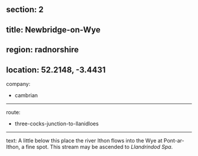 section: 2
----
title: Newbridge-on-Wye
----
region: radnorshire
----
location: 52.2148, -3.4431
----
company:
- cambrian
----
route:
- three-cocks-junction-to-llanidloes
----
text: A little below this place the river Ithon flows into the Wye at Pont-ar-Ithon, a fine spot. This stream may be ascended to *Llandrindod Spa*.
